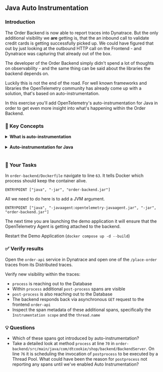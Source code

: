 ## Java Auto Instrumentation

### Introduction

The Order Backend is now able to report traces into Dynatrace. But the only additional visibility we **are** getting is, that the an inbound call to validate credit cards is getting successfully picked up. We could have figured that out by just looking at the outbound HTTP call on the Frontend - and Dynatrace was capturing that already out of the box.

The developer of the Order Backend simply didn't spend a lot of thoughts on observability - and the same thing can be said about the libraries the backend depends on.

Luckily this is not the end of the road. For well known frameworks and libraries the OpenTelemetry community has already come up with a solution, that's based on auto-instrumentation.

In this exercise you'll add OpenTelemetry's auto-instrumentation for Java in order to get even more insight into what's happening within the Order Backend.

### 📑 Key Concepts

<details>
  <summary><strong>What is auto-instrumentation</strong></summary>

  Auto-instrumentation is a way of adding core observability signals to a previously unmonitored system. Using common knowledge about the techonology, many frameworks come with packages/modules which are ready to automate the core interactions within.

  While saving a lot of effort, auto-instrumentation won't know about the deeper innerworkings of the system. Chances are, you'll still have to customize or create additional spans to fully observe your system.

</details>

<br/>

<details>
  <summary><strong>Auto-instrumentation for Java</strong></summary>

  Because the Order Backend is based on Java, the obvious solution for auto-instrumentation is to attach a Java Agent to the JVM.<br />
  Normally OneAgent would be able to perform exactly that job, but in this special case it's not able to inject the Agent Module for Deep Monitoring. 

  The Dockerfile of the Order backend (`order-backend/Dockerfile`) already downloads the OpenTelemetry Java Agent. Attaching that Agent to the Backend JVM can get achieved via JVM Argument `-javaagent:opentelemetry-javaagent.jar`.

  The effect will be that a long list of [supported libraries](https://github.com/open-telemetry/opentelemetry-java-instrumentation/blob/main/docs/supported-libraries.md#libraries--frameworks) will automatically get enriched with the capability to report traces and spans via OpenTelemetry.  
</details>

<br/>

### 📌 Your Tasks

In `order-backend/Dockerfile` navigate to line `63`. It tells Docker which process should keep the container alive.

`ENTRYPOINT ["java", "-jar", "order-backend.jar"]`

All we need to do here is to add a JVM argument.

`ENTRYPOINT ["java", "-javaagent:opentelemetry-javaagent.jar", "-jar", "order-backend.jar"]`

The next time you are launching the demo application it will ensure that the OpenTelemetry Agent is getting attached to the backend.

Restart the Demo Application (`docker compose up -d --build`)

### ✅ Verify results

Open the `order-api` service in Dynatrace and open one of the `/place-order` traces from its Distributed traces. 

Verify new visibility within the traces:
* `process` is reaching out to the Database
* Within `process` additional `post-process` spans are visible
* `post-process` is also reaching out to the Database
* The backend responds back via asynchronous `GET` request to the frontend `order-api`
* Inspect the span metadata of these additional spans, specifically the `Instrumentation scope` and the `thread.name`

### 💡 Questions
* Which of these spans got introduced by auto-instrumentation?
* Take a detailed look at method `process` at line `70` in `order-backend/src/main/java/com/dtcookie/shop/backend/BackendServer`. On line `76` it is scheduling the invocation of `postprocess` to be executed by a Thread Pool. What could have been the reason for `postprocess` not reporting any spans until we've enabled Auto Instrumentation?
